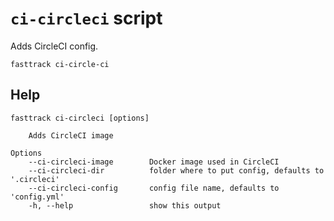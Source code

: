 # `ci-circleci` script

Adds CircleCI config.

```shell
fasttrack ci-circle-ci
```

## Help

```
fasttrack ci-circleci [options]

    Adds CircleCI image

Options
    --ci-circleci-image        Docker image used in CircleCI
    --ci-circleci-dir          folder where to put config, defaults to '.circleci'
    --ci-circleci-config       config file name, defaults to 'config.yml'
    -h, --help                 show this output
```
